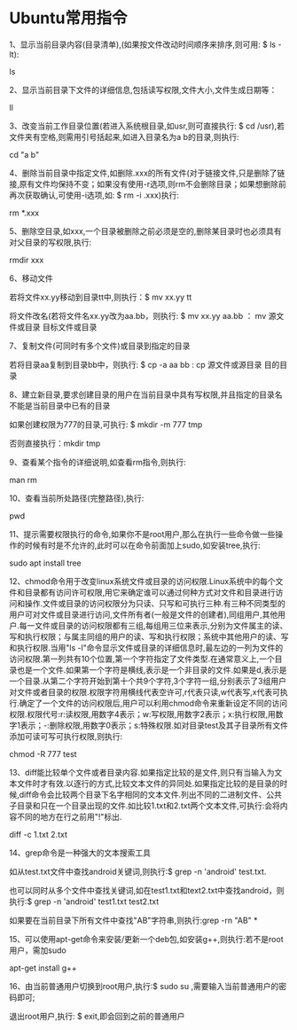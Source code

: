 # Ubuntu常用指令

1、显示当前目录内容(目录清单),(如果按文件改动时间顺序来排序,则可用: $ ls -lt):

ls

2、显示当前目录下文件的详细信息,包括读写权限,文件大小,文件生成日期等：

ll

3、改变当前工作目录位置(若进入系统根目录,如usr,则可直接执行: $ cd /usr),若文件夹有空格,则需用引号括起来,如进入目录名为a b的目录,则执行:

cd "a b"

4、删除当前目录中指定文件,如删除.xxx的所有文件(对于链接文件,只是删除了链接,原有文件均保持不变；如果没有使用-r选项,则rm不会删除目录；如果想删除前再次获取确认,可使用-i选项,如: $ rm -i .xxx)执行:

rm *.xxx

5、删除空目录,如xxx,一个目录被删除之前必须是空的,删除某目录时也必须具有对父目录的写权限,执行:

rmdir xxx

6、移动文件

若将文件xx.yy移动到目录tt中,则执行：$ mv xx.yy tt

将文件改名(若将文件名xx.yy改为aa.bb，则执行:  $ mv xx.yy aa.bb ： mv 源文件或目录 目标文件或目录

7、复制文件(可同时有多个文件)或目录到指定的目录

若将目录aa复制到目录bb中，则执行:  $ cp -a aa bb :  cp 源文件或源目录 目的目录

8、建立新目录,要求创建目录的用户在当前目录中具有写权限,并且指定的目录名不能是当前目录中已有的目录

如果创建权限为777的目录,可执行: $ mkdir  -m 777 tmp

否则直接执行：mkdir tmp

9、查看某个指令的详细说明,如查看rm指令,则执行:

man rm

10、查看当前所处路径(完整路径),执行:

pwd

11、提示需要权限执行的命令,如果你不是root用户,那么在执行一些命令做一些操作的时候有时是不允许的,此时可以在命令前面加上sudo,如安装tree,执行:

sudo apt install tree

12、chmod命令用于改变linux系统文件或目录的访问权限.Linux系统中的每个文件和目录都有访问许可权限,用它来确定谁可以通过何种方式对文件和目录进行访问和操作.文件或目录的访问权限分为只读、只写和可执行三种.有三种不同类型的用户可对文件或目录进行访问,文件所有者(一般是文件的创建者),同组用户,其他用户.每一文件或目录的访问权限都有三组,每组用三位来表示,分别为文件属主的读、写和执行权限；与属主同组的用户的读、写和执行权限；系统中其他用户的读、写和执行权限.当用"ls -l"命令显示文件或目录的详细信息时,最左边的一列为文件的访问权限.第一列共有10个位置,第一个字符指定了文件类型.在通常意义上,一个目录也是一个文件.如果第一个字符是横线,表示是一个非目录的文件.如果是d,表示是一个目录.从第二个字符开始到第十个共9个字符,3个字符一组,分别表示了3组用户对文件或者目录的权限.权限字符用横线代表空许可,r代表只读,w代表写,x代表可执行.确定了一个文件的访问权限后,用户可以利用chmod命令来重新设定不同的访问权限.权限代号:r:读权限,用数字4表示；w:写权限,用数字2表示；x:执行权限,用数字1表示；-:删除权限,用数字0表示；s:特殊权限.如对目录test及其子目录所有文件添加可读可写可执行权限,则执行:

chmod -R 777 test

13、diff能比较单个文件或者目录内容.如果指定比较的是文件,则只有当输入为文本文件时才有效.以逐行的方式,比较文本文件的异同处.如果指定比较的是目录的时候,diff命令会比较两个目录下名字相同的文本文件.列出不同的二进制文件、公共子目录和只在一个目录出现的文件.如比较1.txt和2.txt两个文本文件,可执行:会将内容不同的地方在行之前用"!"标出.

diff -c 1.txt 2.txt

14、grep命令是一种强大的文本搜索工具

如从test.txt文件中查找android关键词,则执行:$ grep -n 'android' test.txt.

也可以同时从多个文件中查找关键词,如在test1.txt和text2.txt中查找android，则执行:$ grep -n 'android' test1.txt test2.txt

如果要在当前目录下所有文件中查找"AB"字符串,则执行:grep -rn "AB" *

15、可以使用apt-get命令来安装/更新一个deb包,如安装g++,则执行:若不是root用户，需加sudo

apt-get install g++

16、由当前普通用户切换到root用户,执行:$ sudo su ,需要输入当前普通用户的密码即可;

退出root用户,执行: $ exit,即会回到之前的普通用户
